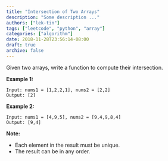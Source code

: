 ```yaml
---
title: "Intersection of Two Arrays"
description: "Some description ..."
authors: ["lek-tin"]
tags: ["leetcode", "python", "array"]
categories: ["algorithm"]
date: 2018-11-28T23:56:14-08:00
draft: true
archive: false
---
```

Given two arrays, write a function to compute their intersection.

**Example 1:**
```
Input: nums1 = [1,2,2,1], nums2 = [2,2]
Output: [2]
```
**Example 2:**
```
Input: nums1 = [4,9,5], nums2 = [9,4,9,8,4]
Output: [9,4]
```
**Note:**
- Each element in the result must be unique.
- The result can be in any order.